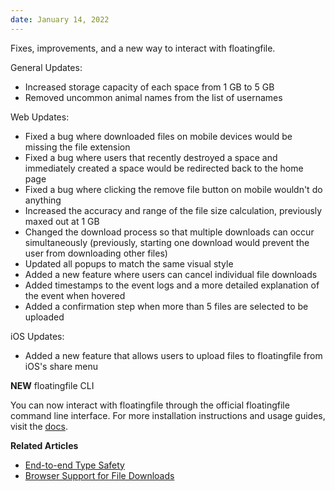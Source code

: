 ```yaml
---
date: January 14, 2022
---
```


Fixes, improvements, and a new way to interact with floatingfile.

General Updates:

- Increased storage capacity of each space from 1 GB to 5 GB
- Removed uncommon animal names from the list of usernames

Web Updates:

- Fixed a bug where downloaded files on mobile devices would be missing the file extension
- Fixed a bug where users that recently destroyed a space and immediately created a space would be redirected back to the home page
- Fixed a bug where clicking the remove file button on mobile wouldn't do anything
- Increased the accuracy and range of the file size calculation, previously maxed out at 1 GB
- Changed the download process so that multiple downloads can occur simultaneously (previously, starting one download would prevent the user from downloading other files)
- Updated all popups to match the same visual style
- Added a new feature where users can cancel individual file downloads
- Added timestamps to the event logs and a more detailed explanation of the event when hovered
- Added a confirmation step when more than 5 files are selected to be uploaded

iOS Updates:

- Added a new feature that allows users to upload files to floatingfile from iOS's share menu

**NEW** floatingfile CLI

You can now interact with floatingfile through the official floatingfile command line interface. For more installation instructions and usage guides, visit the [docs](https://floatingfile.space/cli).

**Related Articles**

- [End-to-end Type Safety](/engineering/e2e-type-safety)
- [Browser Support for File Downloads](/engineering/browser-support)
